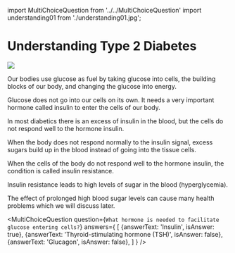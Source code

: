 import MultiChoiceQuestion from '../../MultiChoiceQuestion'
import understanding01 from './understanding01.jpg';

# Understanding Type 2 Diabetes

<img src={understanding01} />

Our bodies use glucose as fuel by taking glucose into cells, the
building blocks of our body, and changing the glucose into energy.

Glucose does not go into our cells on its own. It needs a very important
hormone called insulin to enter the cells of our body.

In most diabetics there is an excess of insulin in the blood, but the
cells do not respond well to the hormone insulin.

When the body does not respond normally to the insulin signal, excess
sugars build up in the blood instead of going into the tissue cells.

When the cells of the body do not respond well to the hormone insulin,
the condition is called insulin resistance.

Insulin resistance leads to high levels of sugar in the blood
(hyperglycemia).

The effect of prolonged high blood sugar levels can cause many health
problems which we will discuss later.

<MultiChoiceQuestion
question={`What hormone is needed to facilitate glucose entering cells?`}
answers={
[
{answerText: 'Insulin', isAnswer: true},
{answerText: 'Thyroid-stimulating hormone (TSH)', isAnswer: false},
{answerText: 'Glucagon', isAnswer: false},
]
}
/>
